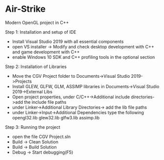 # Air-Strike
Modern OpenGL project in C++

Step 1: Installation and setup of IDE
- Install Visual Studio 2019 with all essential components 
- open VS installer -> Modify and check desktop development with C++ and game development with C++
- enable Windows 10 SDK and C++ profiling tools in the optional section

Step 2: Installation of Libraries
- Move the CGV Project folder to Documents->Visual Studio 2019->Projects 
- Install GLEW, GLFW, GLM, ASSIMP libraries in Documents->Visual Studio 2019->External Libs
- Open project properties, under C/C++->Additional include directories->add the include file paths
- under Linker->Additional Library Directories-> add the lib file paths
- under Linker->Input->Additional Dependencies type the following
opengl32.lib
glew32.lib
glfw3.lib
assimp.lib

Step 3: Running the project
- open the file CGV Project.sln 
- Build -> Clean Solution
- Build -> Build Solution
- Debug -> Start debugging(F5)
